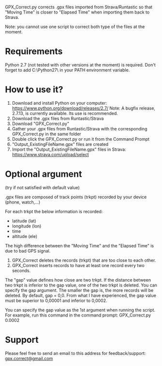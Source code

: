 GPX_Correct.py corrects .gpx files imported from Strava/Runtastic so that "Moving Time" is closer to "Elapsed Time" when importing them back to Strava.

Note: you cannot use one script to correct both type of the files at the moment.

# Requirements
Python 2.7 (not tested with other versions at the moment) is required.
Don't forget to add C:\Python27\ in your PATH environment variable.

# How to use it?
1. Download and install Python on your computer: https://www.python.org/download/releases/2.7/
Note: A bugfix release, 2.7.13, is currently available. Its use is recommended.
2. Download the .gpx files from Runtastic/Strava
3. Download "GPX_Correct.py"
4. Gather your .gpx files from Runtastic/Strava with the corresponding GPX_Correct.py in the same folder
5. Double click the GPX_Correct.py or run it from the Command Prompt
6. "Output_ExistingFileName.gpx" files are created
7. Import the "Output_ExistingFileName.gpx" files in Strava: https://www.strava.com/upload/select

# Optional argument 
(try if not satisfied with default value)

.gpx files are composed of track points (trkpt) recorded by your device (phone, watch,...)

For each trkpt the below information is recorded:
- latitude (lat)
- longitude (lon)
- time
- altitude (ele)

The high difference between the "Moving Time" and the "Elapsed Time" is due to bad GPS signal.

1. GPX_Correct deletes the records (trkpt) that are too close to each other. 
2. GPX_Correct inserts records to have at least one record every two seconds.

The "gap" value defines how close are two trkpt. If the distance between two trkpt is inferior to the gap value, one of the two trkpt is deleted. You can specify the gap argument. The smaller the gap is, the more records will be deleted. 
By default, gap = 0,0.
From what I have experienced, the gap value must be superior to 0,00001 and inferior to 0,0002.

You can specify the gap value as the 1st argument when running the script.
For example, run this command in the command prompt: GPX_Correct.py 0.0002

# Support
Please feel free to send an email to this address for feedback/support: gpx.correct@gmail.com
